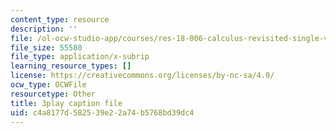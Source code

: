```yaml
---
content_type: resource
description: ''
file: /ol-ocw-studio-app/courses/res-18-006-calculus-revisited-single-variable-calculus-fall-2010/c4a8177d582539e22a74b5768bd39dc4_rXOGLlKuvzU.srt
file_size: 55580
file_type: application/x-subrip
learning_resource_types: []
license: https://creativecommons.org/licenses/by-nc-sa/4.0/
ocw_type: OCWFile
resourcetype: Other
title: 3play caption file
uid: c4a8177d-5825-39e2-2a74-b5768bd39dc4
---
```

